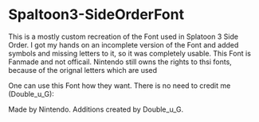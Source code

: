 # Spaltoon3-SideOrderFont
This is a mostly custom recreation of the Font used in Splatoon 3 Side Order. I got my hands on an incomplete version of the Font and added symbols and missing letters to it, so it was completely usable.
This Font is Fanmade and not officail. Nintendo still owns the rights to thsi fonts, because of the orignal letters which are used

One can use this Font how they want.
There is no need to credit me (Double_u_G):

Made by Nintendo.
Additions created by Double_u_G.
